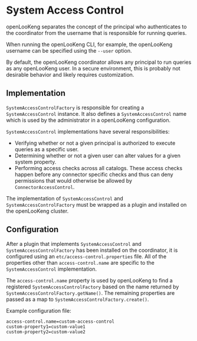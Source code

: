 
# System Access Control

openLooKeng separates the concept of the principal who authenticates to the coordinator from the username that is responsible for running queries.

When running the openLooKeng CLI, for example, the openLooKeng username can be specified using the `--user` option.

By default, the openLooKeng coordinator allows any principal to run queries as any openLooKeng user. In a secure environment, this is probably not desirable behavior and likely requires customization.

## Implementation

`SystemAccessControlFactory` is responsible for creating a `SystemAccessControl` instance. It also defines a `SystemAccessControl` name which is used by the administrator in a openLooKeng configuration.

`SystemAccessControl` implementations have several responsibilities:

-   Verifying whether or not a given principal is authorized to execute queries as a specific user.
-   Determining whether or not a given user can alter values for a given system property.
-   Performing access checks across all catalogs. These access checks happen before any connector specific checks and thus can deny permissions that would otherwise be allowed by `ConnectorAccessControl`.

The implementation of `SystemAccessControl` and `SystemAccessControlFactory` must be wrapped as a plugin and installed on the openLooKeng cluster.

## Configuration

After a plugin that implements `SystemAccessControl` and `SystemAccessControlFactory` has been installed on the coordinator, it is configured using an `etc/access-control.properties` file. All of the
properties other than `access-control.name` are specific to the `SystemAccessControl` implementation.

The `access-control.name` property is used by openLooKeng to find a registered `SystemAccessControlFactory` based on the name returned by `SystemAccessControlFactory.getName()`. The remaining properties are passed as a map to `SystemAccessControlFactory.create()`.

Example configuration file:

``` properties
access-control.name=custom-access-control
custom-property1=custom-value1
custom-property2=custom-value2
```
